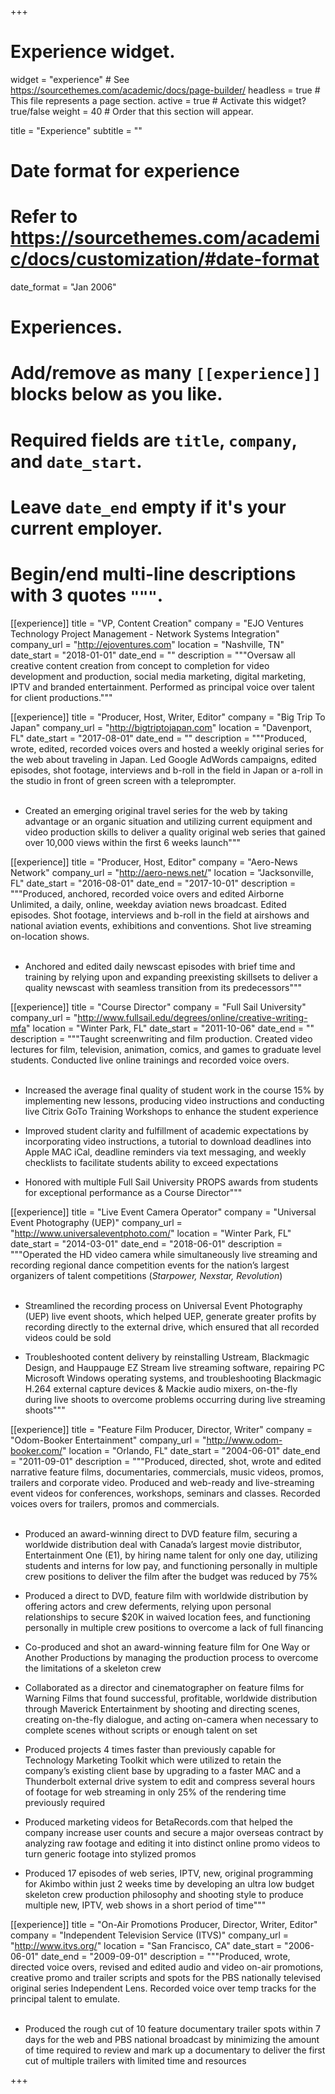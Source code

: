 +++
# Experience widget.
widget = "experience"  # See https://sourcethemes.com/academic/docs/page-builder/
headless = true  # This file represents a page section.
active = true  # Activate this widget? true/false
weight = 40  # Order that this section will appear.

title = "Experience"
subtitle = ""

# Date format for experience
#   Refer to https://sourcethemes.com/academic/docs/customization/#date-format
date_format = "Jan 2006"

# Experiences.
#   Add/remove as many `[[experience]]` blocks below as you like.
#   Required fields are `title`, `company`, and `date_start`.
#   Leave `date_end` empty if it's your current employer.
#   Begin/end multi-line descriptions with 3 quotes `"""`.
[[experience]]
  title = "VP, Content Creation"
  company = "EJO Ventures Technology Project Management - Network Systems Integration"
  company_url = "http://ejoventures.com"
  location = "Nashville, TN"
  date_start = "2018-01-01"
  date_end = ""
  description = """Oversaw all creative content creation from concept to completion for video development and production, social media marketing, digital marketing, IPTV and branded entertainment. Performed as principal voice over talent for client productions."""

[[experience]]
  title = "Producer, Host, Writer, Editor"
  company = "Big Trip To Japan"
  company_url = "http://bigtriptojapan.com"
  location = "Davenport, FL"
  date_start = "2017-08-01"
  date_end = ""
  description = """Produced, wrote, edited, recorded voices overs and hosted a weekly original series for the web about traveling in Japan. Led Google AdWords campaigns, edited episodes, shot footage, interviews and b-roll in the field in Japan or a-roll in the studio in front of green screen with a teleprompter.
  <br><br/>

  * Created an emerging original travel series for the web by taking advantage or an organic situation and utilizing current equipment and video production skills to deliver a quality original web series that gained over 10,000 views within the first 6 weeks launch"""

[[experience]]
  title = "Producer, Host, Editor"
  company = "Aero-News Network"
  company_url = "http://aero-news.net/"
  location = "Jacksonville, FL"
  date_start = "2016-08-01"
  date_end = "2017-10-01"
  description = """Produced, anchored, recorded voice overs and edited Airborne Unlimited, a daily, online, weekday aviation news broadcast. Edited episodes. Shot footage, interviews and b-roll in the field at airshows and national aviation events, exhibitions and conventions. Shot live streaming on-location shows.
  <br><br/>

  * Anchored and edited daily newscast episodes with brief time and training by relying upon and expanding preexisting skillsets to deliver a quality newscast with seamless transition from its predecessors"""

[[experience]]
  title = "Course Director"
  company = "Full Sail University"
  company_url = "http://www.fullsail.edu/degrees/online/creative-writing-mfa"
  location = "Winter Park, FL"
  date_start = "2011-10-06"
  date_end = ""
  description = """Taught screenwriting and film production. Created video lectures for film, television, animation, comics, and games to graduate level students. Conducted live online trainings and recorded voice overs.
  <br><br/>

  * Increased the average final quality of student work in the course 15% by implementing new lessons, producing video instructions and conducting live Citrix GoTo Training Workshops to enhance the student experience

  * Improved student clarity and fulfillment of academic expectations by incorporating video instructions, a tutorial to download deadlines into Apple MAC iCal, deadline reminders via text messaging, and weekly checklists to facilitate students ability to exceed expectations

  * Honored with multiple Full Sail University PROPS awards from students for exceptional performance as a Course Director"""

[[experience]]
  title = "Live Event Camera Operator"
  company = "Universal Event Photography (UEP)"
  company_url = "http://www.universaleventphoto.com/"
  location = "Winter Park, FL"
  date_start = "2014-03-01"
  date_end = "2018-06-01"
  description = """Operated the HD video camera while simultaneously live streaming and recording regional dance competition events for the nation’s largest organizers of talent competitions (_Starpower, Nexstar, Revolution_)
  <br><br/>

  * Streamlined the recording process on Universal Event Photography (UEP) live event shoots, which helped UEP, generate greater profits by recording directly to the external drive, which ensured that all recorded videos could be sold

  * Troubleshooted content delivery by reinstalling Ustream, Blackmagic Design, and Hauppauge EZ Stream live streaming software, repairing PC Microsoft Windows operating systems, and troubleshooting Blackmagic H.264 external capture devices & Mackie audio mixers, on-the-fly during live shoots to overcome problems occurring during live streaming shoots"""

[[experience]]
  title = "Feature Film Producer, Director, Writer"
  company = "Odom-Booker Entertainment"
  company_url = "http://www.odom-booker.com/"
  location = "Orlando, FL"
  date_start = "2004-06-01"
  date_end = "2011-09-01"
  description = """Produced, directed, shot, wrote and edited narrative feature films, documentaries, commercials, music videos, promos, trailers and corporate video. Produced and web-ready and live-streaming event videos for conferences, workshops, seminars and classes. Recorded voices overs for trailers, promos and commercials.
  <br><br/>

  * Produced an award-winning direct to DVD feature film, securing a worldwide distribution deal with Canada’s largest movie distributor, Entertainment One (E1), by hiring name talent for only one day, utilizing students and interns for low pay, and functioning personally in multiple crew positions to deliver the film after the budget was reduced by 75%

  * Produced a direct to DVD, feature film with worldwide distribution by offering actors and crew deferments, relying upon personal relationships to secure $20K in waived location fees, and functioning personally in multiple crew positions to overcome a lack of full financing

  * Co-produced and shot an award-winning feature film for One Way or Another Productions by managing the production process to overcome the limitations of a skeleton crew

  * Collaborated as a director and cinematographer on feature films for Warning Films that found successful, profitable, worldwide distribution through Maverick Entertainment by shooting and directing scenes, creating on-the-fly dialogue, and acting on-camera when necessary to complete scenes without scripts or enough talent on set

  * Produced projects 4 times faster than previously capable for Technology Marketing Toolkit which were utilized to retain the company’s existing client base by upgrading to a faster MAC and a Thunderbolt external drive system to edit and compress several hours of footage for web streaming in only 25% of the rendering time previously required

  * Produced marketing videos for BetaRecords.com that helped the company increase user counts and secure a major overseas contract by analyzing raw footage and editing it into distinct online promo videos to turn generic footage into stylized promos

  * Produced 17 episodes of web series, IPTV, new, original programming for Akimbo within just 2 weeks time by developing an ultra low budget skeleton crew production philosophy and shooting style to produce multiple new, IPTV, web shows in a short period of time"""

[[experience]]
  title = "On-Air Promotions Producer, Director, Writer, Editor"
  company = "Independent Television Service (ITVS)"
  company_url = "http://www.itvs.org/"
  location = "San Francisco, CA"
  date_start = "2006-06-01"
  date_end = "2009-09-01"
  description = """Produced, wrote, directed voice overs, revised and edited audio and video on-air promotions, creative promo and trailer scripts and spots for the PBS nationally televised original series Independent Lens. Recorded voice over temp tracks for the principal talent to emulate.
  <br><br/>

  * Produced the rough cut of 10 feature documentary trailer spots within 7 days for the web and PBS national broadcast by minimizing the amount of time required to review and mark up a documentary to deliver the first cut of multiple trailers with limited time and resources



+++

